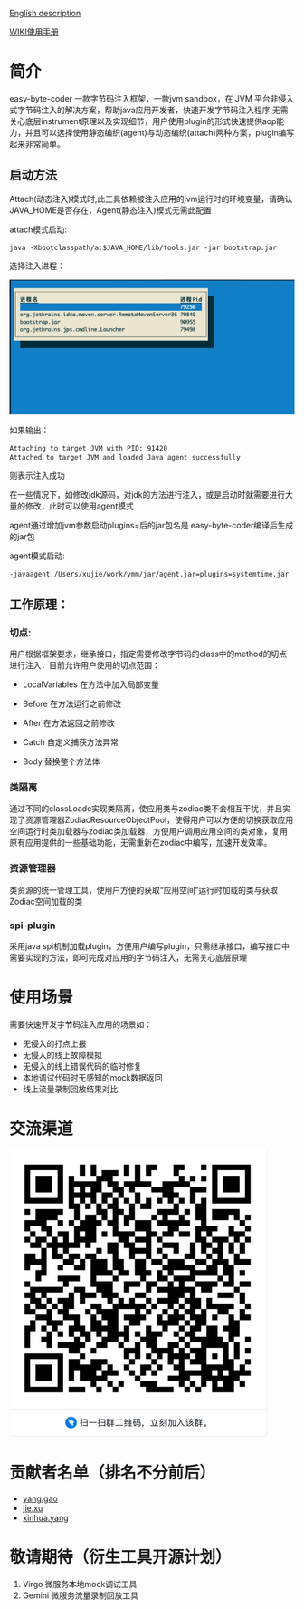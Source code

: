 
<a href="https://github.com/ymm-tech/easy-byte-coder/blob/master/README.md" title="English_description">English description</a>

<a href="https://github.com/ymm-tech/easy-byte-coder/wiki">WIKI使用手册</a>

# 简介

easy-byte-coder 一款字节码注入框架，一款jvm sandbox，在 JVM 平台非侵入式字节码注入的解决方案，帮助java应用开发者，快速开发字节码注入程序,无需关心底层instrument原理以及实现细节，用户使用plugin的形式快速提供aop能力，并且可以选择使用静态编织(agent)与动态编织(attach)两种方案，plugin编写起来非常简单。



## 启动方法

Attach(动态注入)模式时,此工具依赖被注入应用的jvm运行时的环境变量，请确认JAVA_HOME是否存在，Agent(静态注入)模式无需此配置

attach模式启动:

```
java -Xbootclasspath/a:$JAVA_HOME/lib/tools.jar -jar bootstrap.jar
```

选择注入进程：

![image-20200818201959949](./img/image-20200818201959949.png)

如果输出：

```
Attaching to target JVM with PID: 91420
Attached to target JVM and loaded Java agent successfully
```

则表示注入成功

在一些情况下，如修改jdk源码，对jdk的方法进行注入，或是启动时就需要进行大量的修改，此时可以使用agent模式

agent通过增加jvm参数启动plugins=后的jar包名是 easy-byte-coder编译后生成的jar包

agent模式启动:

```
-javaagent:/Users/xujie/work/ymm/jar/agent.jar=plugins=systemtime.jar
```



## 工作原理：

### 切点:

用户根据框架要求，继承接口，指定需要修改字节码的class中的method的切点进行注入，目前允许用户使用的切点范围：

- LocalVariables 在方法中加入局部变量

- Before 在方法运行之前修改
- After 在方法返回之前修改
- Catch 自定义捕获方法异常
- Body 替换整个方法体

### 类隔离

通过不同的classLoade实现类隔离，使应用类与zodiac类不会相互干扰，并且实现了资源管理器ZodiacResourceObjectPool，使得用户可以方便的切换获取应用空间运行时类加载器与zodiac类加载器，方便用户调用应用空间的类对象，复用原有应用提供的一些基础功能，无需重新在zodiac中编写，加速开发效率。

### 资源管理器

类资源的统一管理工具，使用户方便的获取“应用空间”运行时加载的类与获取Zodiac空间加载的类

### spi-plugin

采用java spi机制加载plugin，方便用户编写plugin，只需继承接口，编写接口中需要实现的方法，即可完成对应用的字节码注入，无需关心底层原理

# 使用场景

需要快速开发字节码注入应用的场景如：

- 无侵入的打点上报
- 无侵入的线上故障模拟
- 无侵入的线上错误代码的临时修复
- 本地调试代码时无感知的mock数据返回
- 线上流量录制回放结果对比

# 交流渠道
![](./img/20200824164911.jpg)
# 贡献者名单（排名不分前后）
- [yang.gao](https://github.com/gaozhaoyanghe)
- [jie.xu](https://github.com/njxjxj)
- [xinhua.yang](https://github.com/yangxinghua0716)

# 敬请期待（衍生工具开源计划）

1. Virgo 微服务本地mock调试工具
2. Gemini 微服务流量录制回放工具 
